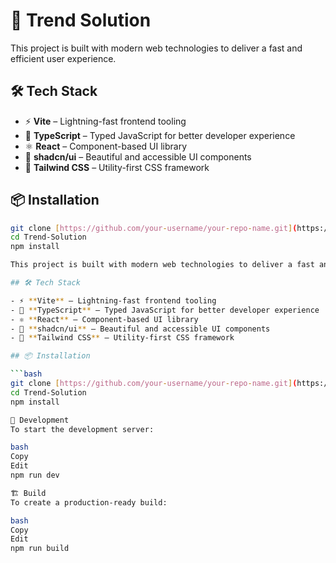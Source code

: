# 🚀 Trend Solution

This project is built with modern web technologies to deliver a fast and efficient user experience.

## 🛠️ Tech Stack

- ⚡ **Vite** – Lightning-fast frontend tooling
- 🔷 **TypeScript** – Typed JavaScript for better developer experience
- ⚛️ **React** – Component-based UI library
- 🎨 **shadcn/ui** – Beautiful and accessible UI components
- 💨 **Tailwind CSS** – Utility-first CSS framework

## 📦 Installation

```bash
git clone [https://github.com/your-username/your-repo-name.git](https://github.com/mafidfrontend/Trend-Solution/)
cd Trend-Solution
npm install

This project is built with modern web technologies to deliver a fast and efficient user experience.

## 🛠️ Tech Stack

- ⚡ **Vite** – Lightning-fast frontend tooling
- 🔷 **TypeScript** – Typed JavaScript for better developer experience
- ⚛️ **React** – Component-based UI library
- 🎨 **shadcn/ui** – Beautiful and accessible UI components
- 💨 **Tailwind CSS** – Utility-first CSS framework

## 📦 Installation

```bash
git clone [https://github.com/your-username/your-repo-name.git](https://github.com/mafidfrontend/Trend-Solution/)
cd Trend-Solution
npm install

🧪 Development
To start the development server:

bash
Copy
Edit
npm run dev

🏗️ Build
To create a production-ready build:

bash
Copy
Edit
npm run build
